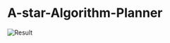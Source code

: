 # A-star-Algorithm-Planner

![Result](https://github.com/shubham1925/AStar-Algorithm-Planner/blob/master/result.png)
